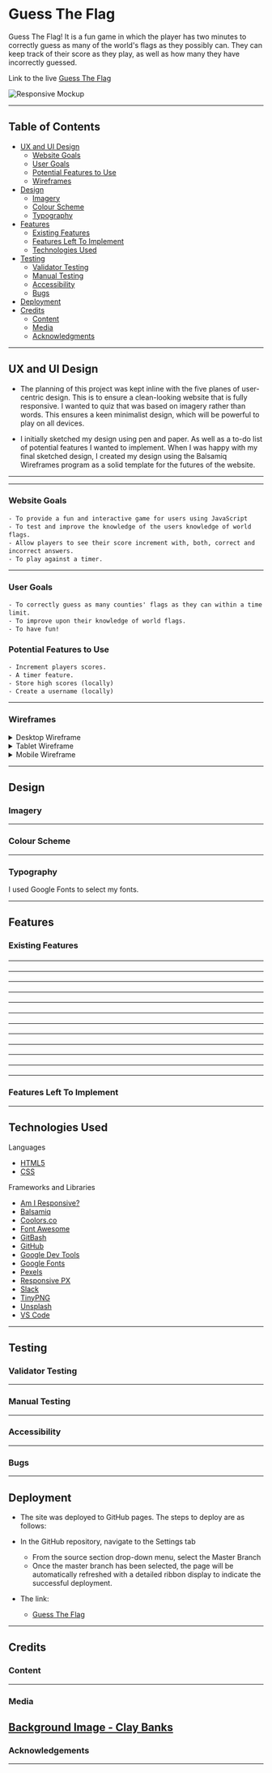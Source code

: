 # Guess The Flag

Guess The Flag! It is a fun game in which the player has two minutes to correctly guess as many of the world's flags as they possibly can. They can keep track of their score as they play, as well as how many they have incorrectly guessed.

Link to the live [Guess The Flag](https://totallysly.github.io/portfolio-project-two/)

![Responsive Mockup]()

---

## Table of Contents

- [UX and UI Design](#ux-and-ui-design)
  - [Website Goals](#website-goals)
  - [User Goals](#user-goals)
  - [Potential Features to Use](#potential-features-to-use)
  - [Wireframes](#wireframes)
- [Design](#design)
  - [Imagery](#imagery)
  - [Colour Scheme](#colour-scheme)
  - [Typography](#typography)
- [Features](#features)
  - [Existing Features](#existing-features)
  - [Features Left To Implement](#features-left-to-implement)
  - [Technologies Used](#technologies-used)
- [Testing](#testing)
  - [Validator Testing](#validator-testing)
  - [Manual Testing](#manual-testing)
  - [Accessibility](#accessibility)
  - [Bugs](#unfixed-bugs)
- [Deployment](#deployment)
- [Credits](#credits)
  - [Content](#content)
  - [Media](#media)
  - [Acknowledgments](#acknowledgements)

---

## UX and UI Design

- The planning of this project was kept inline with the five planes of user-centric design. This is to ensure a clean-looking website that is fully responsive. I wanted to quiz that was based on imagery rather than words. This ensures a keen minimalist design, which will be powerful to play on all devices.

- I initially sketched my design using pen and paper. As well as a to-do list of potential features I wanted to implement. When I was happy with my final sketched design, I created my design using the Balsamiq Wireframes program as a solid template for the futures of the website.

---

---

### Website Goals

    - To provide a fun and interactive game for users using JavaScript
    - To test and improve the knowledge of the users knowledge of world flags.
    - Allow players to see their score increment with, both, correct and incorrect answers.
    - To play against a timer.

---

### User Goals

    - To correctly guess as many counties' flags as they can within a time limit.
    - To improve upon their knowledge of world flags.
    - To have fun!

### Potential Features to Use

    - Increment players scores.
    - A timer feature.
    - Store high scores (locally)
    - Create a username (locally)

---

### Wireframes

<details>
<summary>Desktop Wireframe</summary>

![Desktop Wireframe](/assets/images/readme-wireframes-desktop.png)

</details>

<details>
<summary>Tablet Wireframe</summary>

![Desktop Wireframe](/assets/images/readme-wireframes-tablet.png)

</details>

<details>
<summary>Mobile Wireframe</summary>

![Desktop Wireframe](/assets/images/readme-wireframes-mobile.png)

</details>

---

## Design

### Imagery

---

### Colour Scheme

---

### Typography

I used Google Fonts to select my fonts.

---

## Features

### Existing Features

####

---

####

---

####

---

####

---

####

---

####

---

####

---

####

---

####

---

####

---

####

---

####

---

### Features Left To Implement

---

## Technologies Used

Languages

- [HTML5](https://en.wikipedia.org/wiki/HTML5)
- [CSS](https://en.wikipedia.org/wiki/CSS)

Frameworks and Libraries

- [Am I Responsive?](http://ami.responsivedesign.is/)
- [Balsamiq](https://balsamiq.com/)
- [Coolors.co](https://coolors.co/)
- [Font Awesome](https://fontawesome.com/)
- [GitBash](https://gitforwindows.org/)
- [GitHub](https://github.com/)
- [Google Dev Tools](https://developer.chrome.com/docs/devtools/)
- [Google Fonts](https://fonts.google.com/)
- [Pexels](https://www.pexels.com/)
- [Responsive PX](http://www.responsivepx.com/)
- [Slack](https://slack.com/intl/en-se/)
- [TinyPNG](https://tinypng.com/)
- [Unsplash](https://unsplash.com/)
- [VS Code](https://code.visualstudio.com/)

---

## Testing

### Validator Testing

---

### Manual Testing

---

### Accessibility

---

### Bugs

---

## Deployment

- The site was deployed to GitHub pages. The steps to deploy are as follows:
- In the GitHub repository, navigate to the Settings tab

  - From the source section drop-down menu, select the Master Branch
  - Once the master branch has been selected, the page will be automatically refreshed with a detailed ribbon display to indicate the successful deployment.

- The link:
  - [Guess The Flag](https://totallysly.github.io/portfolio-project-two/)

---

## Credits

### Content

---

### Media

## [Background Image - Clay Banks](https://unsplash.com/@claybanks)

### Acknowledgements

---
